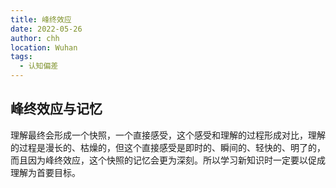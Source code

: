 ```yaml
---
title: 峰终效应
date: 2022-05-26
author: chh
location: Wuhan
tags:
  - 认知偏差
---
```


## 峰终效应与记忆

理解最终会形成一个快照，一个直接感受，这个感受和理解的过程形成对比，理解的过程是漫长的、枯燥的，但这个直接感受是即时的、瞬间的、轻快的、明了的，而且因为峰终效应，这个快照的记忆会更为深刻。所以学习新知识时一定要以促成理解为首要目标。

